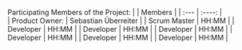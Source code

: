 Participating Members of the Project:
|       | Members  	  |
| :---        |    :----:   |   
| Product Owner:  | Sebastian Überreiter           | 
| Scrum Master    | HH:MM       | 
| Developer       | HH:MM       | 
| Developer       | HH:MM       | 
| Developer       | HH:MM       | 
| Developer       | HH:MM       | 
| Developer       | HH:MM       | 
| Developer       | HH:MM       |
